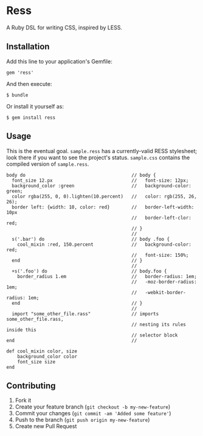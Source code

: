# Ress

A Ruby DSL for writing CSS, inspired by LESS.

## Installation

Add this line to your application's Gemfile:

    gem 'ress'

And then execute:

    $ bundle

Or install it yourself as:

    $ gem install ress

## Usage

This is the eventual goal. `sample.ress` has a currently-valid RESS stylesheet;
look there if you want to see the project's status. `sample.css` contains the
compiled version of `sample.ress`.

    body do                                       // body {
      font_size 12.px                             //   font-size: 12px;
      background_color :green                     //   background-color: green;
      color rgba(255, 0, 0).lighten(10.percent)   //   color: rgb(255, 26, 26);
      border left: {width: 10, color: red}        //   border-left-width: 10px
                                                  //   border-left-clor: red;
                                                  // }
                                                  //
      s('.bar') do                                // body .foo {
        cool_mixin :red, 150.percent              //   background-color: red;
                                                  //   font-size: 150%;
      end                                         // }
                                                  //
      +s('.foo') do                               // body.foo {
        border_radius 1.em                        //   border-radius: 1em;
                                                  //   -moz-border-radius: 1em;
                                                  //   -webkit-border-radius: 1em;
      end                                         // }
                                                  //
      import "some_other_file.rass"               // imports some_other_file.rass,
                                                  // nesting its rules inside this
                                                  // selector block
    end                                           //

    def cool_mixin color, size
        background_color color
        font_size size
    end

## Contributing

1. Fork it
2. Create your feature branch (`git checkout -b my-new-feature`)
3. Commit your changes (`git commit -am 'Added some feature'`)
4. Push to the branch (`git push origin my-new-feature`)
5. Create new Pull Request
